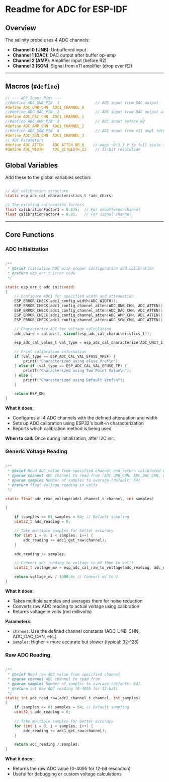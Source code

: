 # Readme for ADC for ESP-IDF

## Overview

The salinity probe uses 4 ADC channels:

- **Channel 0 (UNB)**: Unbuffered input
- **Channel 1 (DAC)**: DAC output after buffer op-amp
- **Channel 2 (AMP)**: Amplifier input (before R2)
- **Channel 3 (SGN)**: Signal from x11 amplifier (drop over R2)

---
## Macros (`#define`)
```c
// --- ADC Input Pins ---       
//#define ADC_UNB_PIN  1                // ADC input from DAC output
#define ADC_UNB_CHN  ADC1_CHANNEL_0
//#define ADC_DAC_PIN  2                // ADC input from DAC output after Buffer Op-Amp
#define ADC_DAC_CHN  ADC1_CHANNEL_1
//#define ADC_AMP_PIN  3                // ADC input before R2
#define ADC_AMP_CHN  ADC1_CHANNEL_2
//#define ADC_SGN_PIN  4                // ADC input from x11 ampl (drop over R2)
#define ADC_SGN_CHN  ADC1_CHANNEL_3
// ADC Parameters
#define ADC_ATTEN    ADC_ATTEN_DB_0    // maps ~0-3.3 V to full scale (attenuate for higher voltages, 0:k=100%, 2.5:k=75%, 6:k=50%, 12:k=25%)
#define ADC_WIDTH    ADC_BITWIDTH_13    // 13-bit resolution
```

## Global Variables

Add these to the global variables section: 

```c

// ADC calibration structure
static esp_adc_cal_characteristics_t *adc_chars;

// The existing calibration factors
float calibrationFactor1 = 0.875;  // For unbuffered channel
float calibrationFactor4 = 0.81;   // For signal channel

```

---
## Core Functions
### ADC Initialization

```c

/**
 * @brief Initialize ADC with proper configuration and calibration
 * @return esp_err_t Error code
 */

static esp_err_t adc_init(void)
{
    // Configure ADC1 for specified width and attenuation
    ESP_ERROR_CHECK(adc1_config_width(ADC_WIDTH));
    ESP_ERROR_CHECK(adc1_config_channel_atten(ADC_UNB_CHN, ADC_ATTEN));
    ESP_ERROR_CHECK(adc1_config_channel_atten(ADC_DAC_CHN, ADC_ATTEN));
    ESP_ERROR_CHECK(adc1_config_channel_atten(ADC_AMP_CHN, ADC_ATTEN));
    ESP_ERROR_CHECK(adc1_config_channel_atten(ADC_SGN_CHN, ADC_ATTEN));

    // Characterize ADC for voltage calculation
    adc_chars = calloc(1, sizeof(esp_adc_cal_characteristics_t));

    esp_adc_cal_value_t val_type = esp_adc_cal_characterize(ADC_UNIT_1, ADC_ATTEN, ADC_WIDTH, 1100, adc_chars);

    // Print calibration information
    if (val_type == ESP_ADC_CAL_VAL_EFUSE_VREF) {
        printf("Characterized using eFuse Vref\n");
    } else if (val_type == ESP_ADC_CAL_VAL_EFUSE_TP) {
        printf("Characterized using Two Point Value\n");
    } else {
        printf("Characterized using Default Vref\n");
    }

    return ESP_OK;
}

```

**What it does:**
- Configures all 4 ADC channels with the defined attenuation and width
- Sets up ADC calibration using ESP32's built-in characterization
- Reports which calibration method is being used

**When to call:** Once during initialization, after I2C init.

### Generic Voltage Reading

```c

/**
 * @brief Read ADC value from specified channel and return calibrated voltage
 * @param channel ADC channel to read from (ADC_UNB_CHN, ADC_DAC_CHN, etc.)
 * @param samples Number of samples to average (default: 64)
 * @return float Voltage reading in volts
 */

static float adc_read_voltage(adc1_channel_t channel, int samples)

{

    if (samples <= 0) samples = 64; // Default sampling
    uint32_t adc_reading = 0;

    // Take multiple samples for better accuracy
    for (int i = 0; i < samples; i++) {
        adc_reading += adc1_get_raw(channel);
    }

    adc_reading /= samples;

    // Convert adc_reading to voltage in mV then to volts
    uint32_t voltage_mv = esp_adc_cal_raw_to_voltage(adc_reading, adc_chars);

    return voltage_mv / 1000.0; // Convert mV to V
}

```

**What it does:**
- Takes multiple samples and averages them for noise reduction
- Converts raw ADC reading to actual voltage using calibration
- Returns voltage in volts (not millivolts)

**Parameters:**
- `channel`: Use the defined channel constants (ADC_UNB_CHN, ADC_DAC_CHN, etc.)
- `samples`: Higher = more accurate but slower (typical: 32-128)

### Raw ADC Reading

```c

/**
 * @brief Read raw ADC value from specified channel
 * @param channel ADC channel to read from
 * @param samples Number of samples to average (default: 64)
 * @return int Raw ADC reading (0-4095 for 12-bit)
 */
static int adc_read_raw(adc1_channel_t channel, int samples)
{
    if (samples <= 0) samples = 64; // Default sampling
    uint32_t adc_reading = 0;
    
    // Take multiple samples for better accuracy
    for (int i = 0; i < samples; i++) {
        adc_reading += adc1_get_raw(channel);
    }

    return adc_reading / samples;
}

```

**What it does:**
- Returns the raw ADC value (0-4095 for 12-bit resolution)
- Useful for debugging or custom voltage calculations